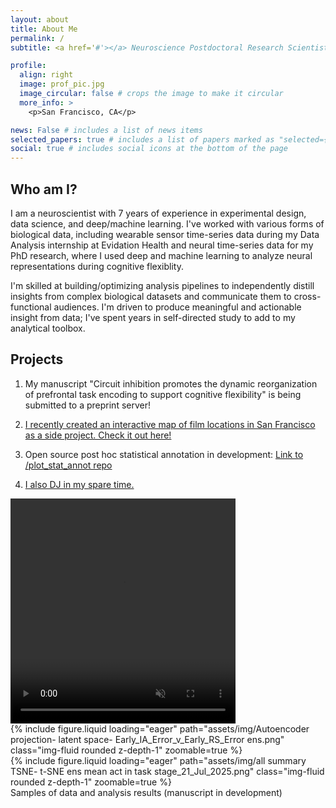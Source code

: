 ```yaml
---
layout: about
title: About Me
permalink: /
subtitle: <a href='#'></a> Neuroscience Postdoctoral Research Scientist at UCSF. Socials are linked below.

profile:
  align: right
  image: prof_pic.jpg
  image_circular: false # crops the image to make it circular
  more_info: >
    <p>San Francisco, CA</p>

news: False # includes a list of news items
selected_papers: true # includes a list of papers marked as "selected={true}"
social: true # includes social icons at the bottom of the page
---
```


## Who am I?

I am a neuroscientist with 7 years of experience in experimental design, data science, and deep/machine learning. I've worked with various forms of biological data, including wearable sensor time-series data during my Data Analysis internship at Evidation Health and neural time-series data for my PhD research, where I used deep and machine learning to analyze neural representations during cognitive flexiblity.

I'm skilled at building/optimizing analysis pipelines to independently distill insights from complex biological datasets and communicate them to cross-functional audiences. I'm driven to produce meaningful and actionable insight from data; I've spent years in self-directed study to add to my analytical toolbox.

## Projects

1. My manuscript "Circuit inhibition promotes the dynamic reorganization of prefrontal task encoding to support cognitive flexibility" is being submitted to a preprint server!

2. <a href="http://www.moviesofsanfrancisco.info/"> I recently created an interactive map of film locations in San Francisco as a side project. Check it out here! </a>

3. Open source post hoc statistical annotation in development: <a href="https://github.com/cjohnsoncruz/plot_posthoc_test" target="_blank" rel="noopener noreferrer">Link to /plot_stat_annot repo</a>

4. <a href="https://soundcloud.com/djcarloscruzsf" target="_blank" rel="noopener noreferrer">I also DJ in my spare time. </a>

<div class="row mt-3">
    <div class="col-sm mt-3 mt-md-0">
        <video width="360" height="360" autoplay loop muted playsinline>
      <source src="/assets/video/c6_2 veh cells 16x speed.mp4" type="video/mp4">
      Your browser does not support the video tag.
      </video>
    </div>
    <div class="col-sm mt-3 mt-md-0">
      {% include figure.liquid loading="eager" path="assets/img/Autoencoder projection- latent space- Early_IA_Error_v_Early_RS_Error ens.png" class="img-fluid rounded z-depth-1" zoomable=true %}
      </div>
    <div class="col-sm mt-3 mt-md-0">
      {% include figure.liquid loading="eager" path="assets/img/all summary TSNE- t-SNE ens mean act in task stage_21_Jul_2025.png" class="img-fluid rounded z-depth-1" zoomable=true %}
      </div>

</div>
<div class="caption">
    Samples of data and analysis results (manuscript in development)
</div>
